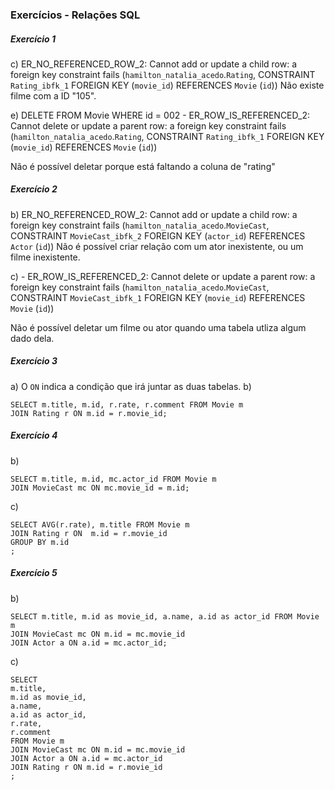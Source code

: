 ### Exercícios - Relações SQL
##### Exercício 1
  c) ER_NO_REFERENCED_ROW_2: Cannot add or update a child row: a foreign key constraint fails (`hamilton_natalia_acedo`.`Rating`, CONSTRAINT `Rating_ibfk_1` FOREIGN KEY (`movie_id`) REFERENCES `Movie` (`id`))
Não existe filme com a ID "105".

e) DELETE FROM Movie WHERE id = 002
       - ER_ROW_IS_REFERENCED_2: Cannot delete or update a parent row: a foreign key constraint fails (`hamilton_natalia_acedo`.`Rating`, CONSTRAINT `Rating_ibfk_1` FOREIGN KEY (`movie_id`) REFERENCES `Movie` (`id`))

Não é possível deletar porque está faltando a coluna de "rating"


##### Exercício 2
b)  ER_NO_REFERENCED_ROW_2: Cannot add or update a child row: a foreign key constraint fails (`hamilton_natalia_acedo`.`MovieCast`, CONSTRAINT `MovieCast_ibfk_2` FOREIGN KEY (`actor_id`) REFERENCES `Actor` (`id`))
Não é possível criar relação com um ator inexistente, ou um filme inexistente. 

c) - ER_ROW_IS_REFERENCED_2: Cannot delete or update a parent row: a foreign key constraint fails (`hamilton_natalia_acedo`.`MovieCast`, CONSTRAINT `MovieCast_ibfk_1` FOREIGN KEY (`movie_id`) REFERENCES `Movie` (`id`))

Não é possível deletar um filme ou ator quando uma tabela utliza algum dado dela.

##### Exercício 3
a) O `ON` indica a condição que irá juntar as duas tabelas. 
b)
~~~
SELECT m.title, m.id, r.rate, r.comment FROM Movie m
JOIN Rating r ON m.id = r.movie_id;
~~~ 

##### Exercício 4
b)
~~~
SELECT m.title, m.id, mc.actor_id FROM Movie m
JOIN MovieCast mc ON mc.movie_id = m.id;
~~~

c)
~~~
SELECT AVG(r.rate), m.title FROM Movie m
JOIN Rating r ON  m.id = r.movie_id
GROUP BY m.id
;
~~~

##### Exercício 5
b)
~~~
SELECT m.title, m.id as movie_id, a.name, a.id as actor_id FROM Movie m
JOIN MovieCast mc ON m.id = mc.movie_id
JOIN Actor a ON a.id = mc.actor_id;
~~~

c)
~~~
SELECT 
m.title, 
m.id as movie_id, 
a.name, 
a.id as actor_id, 
r.rate, 
r.comment 
FROM Movie m
JOIN MovieCast mc ON m.id = mc.movie_id
JOIN Actor a ON a.id = mc.actor_id
JOIN Rating r ON m.id = r.movie_id
;
~~~

